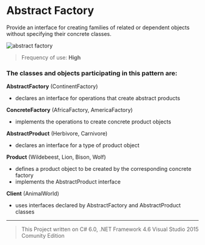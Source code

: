 # Abstract Factory

Provide an interface for creating families of related or dependent objects without specifying their concrete classes.

![abstract factory](https://cloud.githubusercontent.com/assets/24522089/24084888/bfb02d8e-0d0b-11e7-9e10-4788a5731225.png)

> Frequency of use: **High**

### The classes and objects participating in this pattern are:

**AbstractFactory** (ContinentFactory)
* declares an interface for operations that create abstract products 

**ConcreteFactory** (AfricaFactory, AmericaFactory)
* implements the operations to create concrete product objects 

**AbstractProduct** (Herbivore, Carnivore)
* declares an interface for a type of product object 

**Product** (Wildebeest, Lion, Bison, Wolf)
* defines a product object to be created by the corresponding concrete factory  
* implements the AbstractProduct interface

**Client**  (AnimalWorld)
* uses interfaces declared by AbstractFactory and AbstractProduct classes

-------------------------------------------------------------------------------------------



> This Project written on C# 6.0, .NET Framework 4.6 Visual Studio 2015 Comunity Edition
